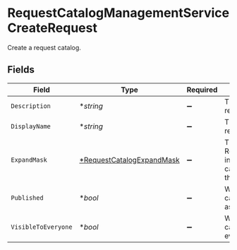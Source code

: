 # RequestCatalogManagementServiceCreateRequest

Create a request catalog.


## Fields

| Field                                                                                                           | Type                                                                                                            | Required                                                                                                        | Description                                                                                                     |
| --------------------------------------------------------------------------------------------------------------- | --------------------------------------------------------------------------------------------------------------- | --------------------------------------------------------------------------------------------------------------- | --------------------------------------------------------------------------------------------------------------- |
| `Description`                                                                                                   | **string*                                                                                                       | :heavy_minus_sign:                                                                                              | The description of the new request catalog.                                                                     |
| `DisplayName`                                                                                                   | **string*                                                                                                       | :heavy_minus_sign:                                                                                              | The display name of the new request catalog.                                                                    |
| `ExpandMask`                                                                                                    | [*RequestCatalogExpandMask](../../models/shared/requestcatalogexpandmask.md)                                    | :heavy_minus_sign:                                                                                              | The RequestCatalogExpandMask includes the paths in the catalog view to expand in the return value of this call. |
| `Published`                                                                                                     | **bool*                                                                                                         | :heavy_minus_sign:                                                                                              | Whether or not the new catalog should be created as published.                                                  |
| `VisibleToEveryone`                                                                                             | **bool*                                                                                                         | :heavy_minus_sign:                                                                                              | Whether or not the new catalog is visible to everyone by default.                                               |